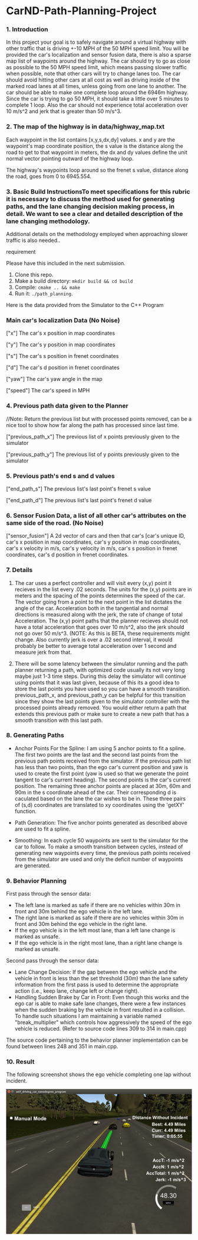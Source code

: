 # CarND-Path-Planning-Project

### 1. Introduction
In this project your goal is to safely navigate around a virtual highway with other traffic that is driving +-10 MPH of the 50 MPH speed limit. You will be provided the car's localization and sensor fusion data, there is also a sparse map list of waypoints around the highway. The car should try to go as close as possible to the 50 MPH speed limit, which means passing slower traffic when possible, note that other cars will try to change lanes too. The car should avoid hitting other cars at all cost as well as driving inside of the marked road lanes at all times, unless going from one lane to another. The car should be able to make one complete loop around the 6946m highway. Since the car is trying to go 50 MPH, it should take a little over 5 minutes to complete 1 loop. Also the car should not experience total acceleration over 10 m/s^2 and jerk that is greater than 50 m/s^3.

### 2. The map of the highway is in data/highway_map.txt
Each waypoint in the list contains  [x,y,s,dx,dy] values. x and y are the waypoint's map coordinate position, the s value is the distance along the road to get to that waypoint in meters, the dx and dy values define the unit normal vector pointing outward of the highway loop.

The highway's waypoints loop around so the frenet s value, distance along the road, goes from 0 to 6945.554.

### 3. Basic Build InstructionsTo meet specifications for this rubric it is necessary to discuss the method used for generating paths, and the lane changing decision making process, in detail. We want to see a clear and detailed description of the lane changing methodology.

Additional details on the methodology employed when approaching slower traffic is also needed..

requirement

Please have this included in the next submission.

1. Clone this repo.
2. Make a build directory: `mkdir build && cd build`
3. Compile: `cmake .. && make`
4. Run it: `./path_planning`.

Here is the data provided from the Simulator to the C++ Program

### Main car's localization Data (No Noise)

["x"] The car's x position in map coordinates

["y"] The car's y position in map coordinates

["s"] The car's s position in frenet coordinates

["d"] The car's d position in frenet coordinates

["yaw"] The car's yaw angle in the map

["speed"] The car's speed in MPH

### 4. Previous path data given to the Planner

//Note: Return the previous list but with processed points removed, can be a nice tool to show how far along
the path has processed since last time. 

["previous_path_x"] The previous list of x points previously given to the simulator

["previous_path_y"] The previous list of y points previously given to the simulator

### 5. Previous path's end s and d values 

["end_path_s"] The previous list's last point's frenet s value

["end_path_d"] The previous list's last point's frenet d value

### 6. Sensor Fusion Data, a list of all other car's attributes on the same side of the road. (No Noise)

["sensor_fusion"] A 2d vector of cars and then that car's [car's unique ID, car's x position in map coordinates, car's y position in map coordinates, car's x velocity in m/s, car's y velocity in m/s, car's s position in frenet coordinates, car's d position in frenet coordinates. 

### 7. Details

1. The car uses a perfect controller and will visit every (x,y) point it recieves in the list every .02 seconds. The units for the (x,y) points are in meters and the spacing of the points determines the speed of the car. The vector going from a point to the next point in the list dictates the angle of the car. Acceleration both in the tangential and normal directions is measured along with the jerk, the rate of change of total Acceleration. The (x,y) point paths that the planner recieves should not have a total acceleration that goes over 10 m/s^2, also the jerk should not go over 50 m/s^3. (NOTE: As this is BETA, these requirements might change. Also currently jerk is over a .02 second interval, it would probably be better to average total acceleration over 1 second and measure jerk from that.

2. There will be some latency between the simulator running and the path planner returning a path, with optimized code usually its not very long maybe just 1-3 time steps. During this delay the simulator will continue using points that it was last given, because of this its a good idea to store the last points you have used so you can have a smooth transition. previous_path_x, and previous_path_y can be helpful for this transition since they show the last points given to the simulator controller with the processed points already removed. You would either return a path that extends this previous path or make sure to create a new path that has a smooth transition with this last path. 

### 8. Generating Paths

- Anchor Points For the Spline: I am using 5 anchor points to fit a spline. The first two points are the last and the second last points from the previous path points received from the simulator. If the previous path list has less than two points, than the ego car's current position and yaw is used to create the first point (yaw is used so that we generate the point tangent to car's current heading). The second points is the car's current position. The remaining three anchor points are placed at 30m, 60m and 90m in the s coordinate ahead of the car. Their corresponding d is caculated based on the lane the car wishes to be in. These three pairs of (s,d) coordinates are translated to xy coordinates using the 'getXY' function.

- Path Generation: The five anchor points generated as described above are used to fit a spline. 

- Smoothing: In each cycle 50 waypoints are sent to the simulator for the car to follow. To make a smooth transition between cycles, instead of generating new waypoints every time, the previous path points received from the simulator are used and only the deficit number of waypoints are generated.

### 9. Behavior Planning

First pass through the sensor data:
- The left lane is marked as safe if there are no vehicles within 30m in front and 30m behind the ego vehicle in the left lane.
- The right lane is marked as safe if there are no vehicles within 30m in front and 30m behind the ego vehicle in the right lane.
- If the ego vehicle is in the left most lane, than a left lane change is marked as unsafe.
- If the ego vehicle is in the right most lane, than a right lane change is marked as unsafe.

Second pass through the sensor data:
- Lane Change Decision: If the gap between the ego vehicle and the vehicle in front is less than the set threshold (30m) than the lane safety information from the first pass is used to determine the appropriate action (i.e., keep lane, change left or change right). 
- Handling Sudden Brake by Car in Front: Even though this works and the ego car is able to make safe lane changes, there were a few instances when the sudden braking by the vehicle in front resulted in a collision. To handle such situations I am maintaining a variable named "break_multiplier" which controls how aggressively the speed of the ego vehicle is reduced. (Refer to source code lines 309 to 314 in main.cpp)

The source code pertaining to the behavior planner implementation can be found between lines 248 and 351 in main.cpp.

### 10. Result

The following screenshot shows the ego vehicle completing one lap without incident.

![Complete Lap](./images/complete_lap.png)
